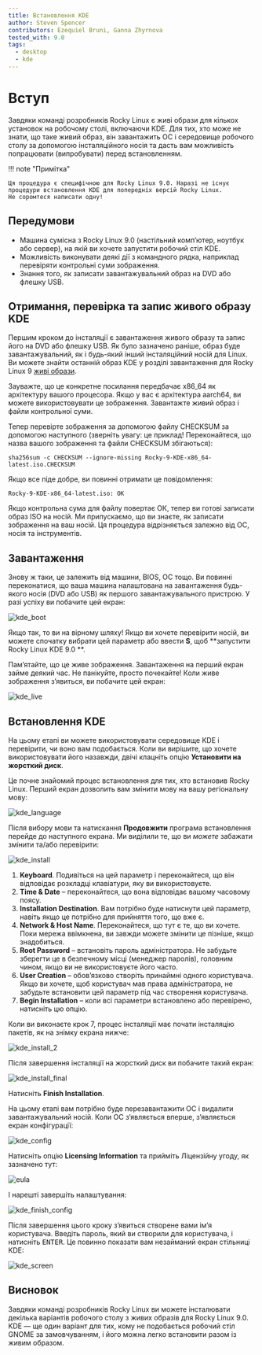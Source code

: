 ```yaml
---
title: Встановлення KDE
author: Steven Spencer
contributors: Ezequiel Bruni, Ganna Zhyrnova
tested_with: 9.0
tags:
  - desktop
  - kde
---
```


# Вступ

Завдяки команді розробників Rocky Linux є живі образи для кількох установок на робочому столі, включаючи KDE. Для тих, хто може не знати, що таке живий образ, він завантажить ОС і середовище робочого столу за допомогою інсталяційного носія та дасть вам можливість попрацювати (випробувати) перед встановленням.

!!! note "Примітка"

    Ця процедура є специфічною для Rocky Linux 9.0. Наразі не існує процедури встановлення KDE для попередніх версій Rocky Linux. 
    Не соромтеся написати одну!

## Передумови

* Машина сумісна з Rocky Linux 9.0 (настільний комп’ютер, ноутбук або сервер), на якій ви хочете запустити робочий стіл KDE.
* Можливість виконувати деякі дії з командного рядка, наприклад перевіряти контрольні суми зображення.
* Знання того, як записати завантажувальний образ на DVD або флешку USB.

## Отримання, перевірка та запис живого образу KDE

Першим кроком до інсталяції є завантаження живого образу та запис його на DVD або флешку USB. Як було зазначено раніше, образ буде завантажувальний, як і будь-який інший інсталяційний носій для Linux. Ви можете знайти останній образ KDE у розділі завантаження для Rocky Linux 9 [живі образи](https://dl.rockylinux.org/pub/rocky/9.2/live/x86_64/).

Зауважте, що це конкретне посилання передбачає x86_64 як архітектуру вашого процесора. Якщо у вас є архітектура aarch64, ви можете використовувати це зображення. Завантажте живий образ і файли контрольної суми.

Тепер перевірте зображення за допомогою файлу CHECKSUM за допомогою наступного (зверніть увагу: це приклад! Переконайтеся, що назва вашого зображення та файли CHECKSUM збігаються):

```
sha256sum -c CHECKSUM --ignore-missing Rocky-9-KDE-x86_64-latest.iso.CHECKSUM
```

Якщо все піде добре, ви повинні отримати це повідомлення:

```
Rocky-9-KDE-x86_64-latest.iso: OK
```

Якщо контрольна сума для файлу повертає ОК, тепер ви готові записати образ ISO на носій. Ми припускаємо, що ви знаєте, як записати зображення на ваш носій. Ця процедура відрізняється залежно від ОС, носія та інструментів.

## Завантаження

Знову ж таки, це залежить від машини, BIOS, ОС тощо. Ви повинні переконатися, що ваша машина налаштована на завантаження будь-якого носія (DVD або USB) як першого завантажувального пристрою. У разі успіху ви побачите цей екран:

![kde_boot](images/kde_boot.png)

Якщо так, то ви на вірному шляху! Якщо ви хочете перевірити носій, ви можете спочатку вибрати цей параметр або ввести **S**, щоб **запустити Rocky Linux KDE 9.0 **.

Пам’ятайте, що це живе зображення. Завантаження на перший екран займе деякий час. Не панікуйте, просто почекайте! Коли живе зображення з’явиться, ви побачите цей екран:

![kde_live](images/kde_live.png)

## Встановлення KDE

На цьому етапі ви можете використовувати середовище KDE і перевірити, чи воно вам подобається. Коли ви вирішите, що хочете використовувати його назавжди, двічі клацніть опцію **Установити на жорсткий диск**.

Це почне знайомий процес встановлення для тих, хто встановив Rocky Linux. Перший екран дозволить вам змінити мову на вашу регіональну мову:

![kde_language](images/kde_language.png)

Після вибору мови та натискання **Продовжити** програма встановлення перейде до наступного екрана. Ми виділили те, що ви *можете* забажати змінити та/або перевірити:

![kde_install](images/kde_install.png)

1. **Keyboard**. Подивіться на цей параметр і переконайтеся, що він відповідає розкладці клавіатури, яку ви використовуєте.
2. **Time & Date** – переконайтеся, що вона відповідає вашому часовому поясу.
3. **Installation Destination**. Вам потрібно буде натиснути цей параметр, навіть якщо це потрібно для прийняття того, що вже є.
4. **Network & Host Name**. Переконайтеся, що тут є те, що ви хочете. Поки мережа ввімкнена, ви завжди можете змінити це пізніше, якщо знадобиться.
5. **Root Password** – встановіть пароль адміністратора. Не забудьте зберегти це в безпечному місці (менеджер паролів), головним чином, якщо ви не використовуєте його часто.
6. **User Creation** – обов’язково створіть принаймні одного користувача. Якщо ви хочете, щоб користувач мав права адміністратора, не забудьте встановити цей параметр під час створення користувача.
7. **Begin Installation** – коли всі параметри встановлено або перевірено, натисніть цю опцію.

Коли ви виконаєте крок 7, процес інсталяції має почати інсталяцію пакетів, як на знімку екрана нижче:

![kde_install_2](images/kde_install_2.png)

Після завершення інсталяції на жорсткий диск ви побачите такий екран:

![kde_install_final](images/kde_install_final.png)

Натисніть **Finish Installation**.

На цьому етапі вам потрібно буде перезавантажити ОС і видалити завантажувальний носій. Коли ОС з’являється вперше, з’являється екран конфігурації:

![kde_config](images/kde_config.png)

Натисніть опцію **Licensing Information** та прийміть Ліцензійну угоду, як зазначено тут:

![eula](images/eula.png)

І нарешті завершіть налаштування:

![kde_finish_config](images/kde_finish_config.png)

Після завершення цього кроку з’явиться створене вами ім’я користувача. Введіть пароль, який ви створили для користувача, і натисніть <kbd>ENTER</kbd>. Це повинно показати вам незайманий екран стільниці KDE:

![kde_screen](images/kde_screen.png)

## Висновок

Завдяки команді розробників Rocky Linux ви можете інсталювати декілька варіантів робочого столу з живих образів для Rocky Linux 9.0. KDE — ще один варіант для тих, кому не подобається робочий стіл GNOME за замовчуванням, і його можна легко встановити разом із живим образом. 
